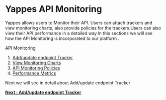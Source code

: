 Yappes API Monitoring
=====================

Yappes allows users to Monitor their API. Users can attach trackers and
view monitoring charts, also provide policies for the trackers.Users can
also view their API performance in a detailed way.In this sections we
will see how the API Monitoring is incorporated to our platform .

API Monitoring

1.  [Add/update endpoint Tracker](add_endpoint_tracker.md)
2.  [View Monitoring Charts](view_charts.md)
3.  [API Monitoring Policies](api_monitoring_policies.md)
4.  [Performance Metrics](performance_metrics.md)

Next we will see in detail about Add/update endpoint Tracker 

[**Next :
Add/update endpoint Tracker**](add_endpoint_tracker.md)
